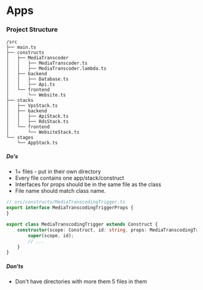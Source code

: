 # Apps
### Project Structure
```
/src
├── main.ts
├── constructs
│   ├── MediaTranscoder
│   │   ├── MediaTranscoder.ts
│   │   ├── MediaTranscoder.lambda.ts
│   ├── backend
│   │   ├── Database.ts
│   │   ├── Api.ts
│   └── frontend
│       └── Website.ts
├── stacks
│   ├── VpsStack.ts
│   ├── backend
│   │   ├── ApiStack.ts
│   │   ├── RdsStack.ts
│   └── frontend
│       └── WebsiteStack.ts
└── stages
    └── AppStack.ts
```

##### Do's
 - 1+ files - put in their own directory
 - Every file contains one app/stack/construct
 - Interfaces for props should be in the same file as the class
 - File name should match class name.
```ts
// src/constructs/MediaTranscodingTrigger.ts
export interface MediaTranscodingTriggerProps {
}

export class MediaTranscodingTrigger extends Construct {
    constructor(scope: Construct, id: string, props: MediaTranscodingTriggerProps) {
        super(scope, id);
        // ...
    }
}
```

##### Don'ts
 - Don't have directories with more them 5 files in them